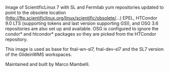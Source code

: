 <!--
SPDX-FileCopyrightText: 2020 Fermi Research Alliance, LLC
SPDX-License-Identifier: Apache-2.0
-->

Image of ScientificLinux 7 with SL and Fermilab yum repositories updated to point to the
obsolete location (http://ftp.scientificlinux.org/linux/scientific/obsolete/...)
EPEL, HTCondor 9.0 LTS (supporting tokens and last version supporting GSI), 
and OSG 3.6 repositories are also set up and available.
OSG is configured to ignore the condor* and htcondor* packages so they are picked from the HTCondor repository.

This image is used as base for fnal-wn-sl7, fnal-dev-sl7 and the SL7 version of the GlideinWMS workspaces.

Maintained and built by Marco Mambelli.
